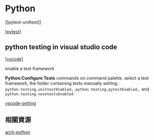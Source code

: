 # Python

[[pytest-unittest]]

[[pytest]]

## python testing in visual studio code

[[vscode]]

enable a test framework

**Python:Configure Tests** commands on command palette. select a test framework, the folder containing tests
manually setting: `python.testing.unittestEnabled`，`python.testing.pytestEnabled`，and `python.testing.nosetestsEnabled`

[vscode-setting](https://code.visualstudio.com/docs/python/testing#_test-configuration-settings)

## 相關資源

[arch-python](https://wiki.archlinux.org/title/python)

[//begin]: # "Autogenerated link references for markdown compatibility"
[pytest]: pytest.md "pytest"
[vscode]: ../../tool/vscode/vscode.md "Vscode"
[//end]: # "Autogenerated link references"